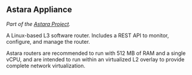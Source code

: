 ## Astara Appliance

*Part of the [Astara Project](https://github.com/openstack/astara).*

A Linux-based L3 software router.  Includes a REST API to monitor, configure,
and manage the router.

Astara routers are recommended to run with 512 MB of RAM and a single vCPU, and
are intended to run within an virtualized L2 overlay to provide complete network
virtualization.
